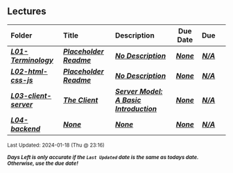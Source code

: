 ## Lectures

| Folder | Title | Description | Due Date | Due |  |
|:------|:------|:------|:-----:|:-----:|-----|
| ***<a href="https://github.com/rugbyprof/4443-5373-Mobile-Apps/tree/master/Lectures/L01-Terminology">L01-Terminology</a>*** | ***<a href="https://github.com/rugbyprof/4443-5373-Mobile-Apps/tree/master/Lectures/L01-Terminology"> Placeholder Readme </a>*** | ***<a href="https://github.com/rugbyprof/4443-5373-Mobile-Apps/tree/master/Lectures/L01-Terminology"> No Description</a>*** | ***<a href="https://github.com/rugbyprof/4443-5373-Mobile-Apps/tree/master/Lectures/L01-Terminology">None</a>*** | ***<a href="https://github.com/rugbyprof/4443-5373-Mobile-Apps/tree/master/Lectures/L01-Terminology">N/A</a>*** |  |
| ***<a href="https://github.com/rugbyprof/4443-5373-Mobile-Apps/tree/master/Lectures/L02-html-css-js">L02-html-css-js</a>*** | ***<a href="https://github.com/rugbyprof/4443-5373-Mobile-Apps/tree/master/Lectures/L02-html-css-js"> Placeholder Readme </a>*** | ***<a href="https://github.com/rugbyprof/4443-5373-Mobile-Apps/tree/master/Lectures/L02-html-css-js"> No Description</a>*** | ***<a href="https://github.com/rugbyprof/4443-5373-Mobile-Apps/tree/master/Lectures/L02-html-css-js">None</a>*** | ***<a href="https://github.com/rugbyprof/4443-5373-Mobile-Apps/tree/master/Lectures/L02-html-css-js">N/A</a>*** |  |
| ***<a href="https://github.com/rugbyprof/4443-5373-Mobile-Apps/tree/master/Lectures/L03-client-server">L03-client-server</a>*** | ***<a href="https://github.com/rugbyprof/4443-5373-Mobile-Apps/tree/master/Lectures/L03-client-server"> The Client</a>*** | ***<a href="https://github.com/rugbyprof/4443-5373-Mobile-Apps/tree/master/Lectures/L03-client-server">Server Model: A Basic Introduction</a>*** | ***<a href="https://github.com/rugbyprof/4443-5373-Mobile-Apps/tree/master/Lectures/L03-client-server">None</a>*** | ***<a href="https://github.com/rugbyprof/4443-5373-Mobile-Apps/tree/master/Lectures/L03-client-server">N/A</a>*** |  |
| ***<a href="https://github.com/rugbyprof/4443-5373-Mobile-Apps/tree/master/Lectures/L04-backend">L04-backend</a>*** | ***<a href="https://github.com/rugbyprof/4443-5373-Mobile-Apps/tree/master/Lectures/L04-backend">None</a>*** | ***<a href="https://github.com/rugbyprof/4443-5373-Mobile-Apps/tree/master/Lectures/L04-backend">None</a>*** | ***<a href="https://github.com/rugbyprof/4443-5373-Mobile-Apps/tree/master/Lectures/L04-backend">None</a>*** | ***<a href="https://github.com/rugbyprof/4443-5373-Mobile-Apps/tree/master/Lectures/L04-backend">N/A</a>*** |  |

<sup>Last Updated: 2024-01-18 (Thu @ 23:16)</sup> 

<sup>***Days Left is only accurate if the `Last Updated` date is the same as todays date. Otherwise, use the due date!***</sup> 